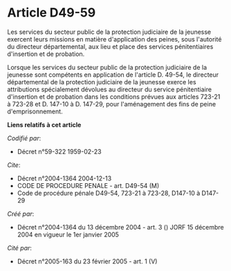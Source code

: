 # Article D49-59

Les services du secteur public de la protection judiciaire de la jeunesse exercent leurs missions en matière d'application
des peines, sous l'autorité du directeur départemental, aux lieu et place des services pénitentiaires d'insertion et de
probation.

Lorsque les services du secteur public de la protection judiciaire de la jeunesse sont compétents en application de l'article
D. 49-54, le directeur départemental de la protection judiciaire de la jeunesse exerce les attributions spécialement dévolues
au directeur du service pénitentiaire d'insertion et de probation dans les conditions prévues aux articles 723-21 à 723-28 et
D. 147-10 à D. 147-29, pour l'aménagement des fins de peine d'emprisonnement.

**Liens relatifs à cet article**

_Codifié par_:

  - Décret n°59-322 1959-02-23

_Cite_:

  - Décret n°2004-1364 2004-12-13
  - CODE DE PROCEDURE PENALE - art. D49-54 (M)
  - Code de procédure pénale D49-54, 723-21 à 723-28, D147-10 à D147-29

_Créé par_:

  - Décret n°2004-1364 du 13 décembre 2004 - art. 3 () JORF 15 décembre 2004 en vigueur le 1er janvier 2005

_Cité par_:

  - Décret n°2005-163 du 23 février 2005 - art. 1 (V)
